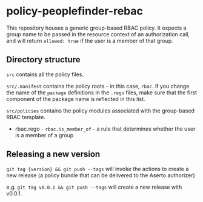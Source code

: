 # policy-peoplefinder-rebac

This repository houses a generic group-based RBAC policy. It expects a group name to be passed in the resource context of an authorization call, and will return `allowed: true` if the user is a member of that group.

## Directory structure

`src` contains all the policy files. 

`src/.manifest` contains the policy roots - in this case, `rbac`. If you change the name of the `package` definitions in the `.rego` files, make sure that the first component of the package name is reflected in this list.

`src/policies` contains the policy modules associated with the group-based RBAC template.

* rbac.rego - `rbac.is_member_of` - a rule that determines whether the user is a member of a group

## Releasing a new version

`git tag {version} && git push --tags` will invoke the actions to create a new release (a policy bundle that can be delivered to the Aserto authorizer)

e.g. `git tag v0.0.1 && git push --tags` will create a new release with v0.0.1.

